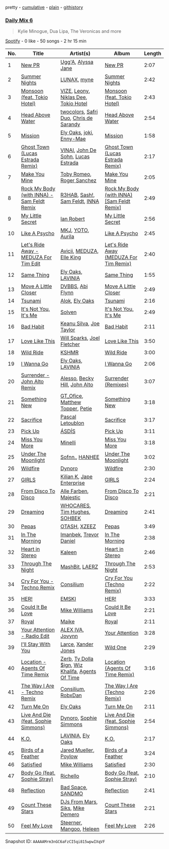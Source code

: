 pretty - [cumulative](/playlists/cumulative/37i9dQZF1E37DfB9BO9G7y.md) - [plain](/playlists/plain/37i9dQZF1E37DfB9BO9G7y) - [githistory](https://github.githistory.xyz/mdn522/spotify-playlist-archive/blob/main/playlists/plain/37i9dQZF1E37DfB9BO9G7y)

### [Daily Mix 6](https://open.spotify.com/playlist/37i9dQZF1E37DfB9BO9G7y)

> Kylie Minogue, Dua Lipa, The Veronicas and more

[Spotify](https://open.spotify.com/user/spotify) - 0 like - 50 songs - 2 hr 15 min

| No. | Title | Artist(s) | Album | Length |
|---|---|---|---|---|
| 1 | [New PR](https://open.spotify.com/track/2eciRmbjWPm6wlR1ysmyha) | [Ugg'A](https://open.spotify.com/artist/2eAVygHxvbYA7CtF7bv5vC), [Alyssa Jane](https://open.spotify.com/artist/22IXfQIItP8FJ1eLcKeNM9) | [New PR](https://open.spotify.com/album/3guH9Wc3C6kDmTkrx5sYXt) | 2:07 |
| 2 | [Summer Nights](https://open.spotify.com/track/03sfZuHY4SFlPaWoC5vLup) | [LUNAX](https://open.spotify.com/artist/7CLsFRcEkn0Amc9VlVOFwR), [myne](https://open.spotify.com/artist/34WPfL387QxZ5t8epiRnTL) | [Summer Nights](https://open.spotify.com/album/0fhDL3ImX8l2gI0qpIG5Ql) | 2:42 |
| 3 | [Monsoon \(feat\. Tokio Hotel\)](https://open.spotify.com/track/5KtDo0LvaAVjRXrIFrYgUF) | [VIZE](https://open.spotify.com/artist/09agIJMxCD2k87ys9Al0f0), [Leony](https://open.spotify.com/artist/2NpPlwwDVYR5dIj0F31EcC), [Niklas Dee](https://open.spotify.com/artist/1ZPGzmbFTn8GRjqTqnLiFE), [Tokio Hotel](https://open.spotify.com/artist/46aNfN89JrOQTCy97GoCHa) | [Monsoon \(feat\. Tokio Hotel\)](https://open.spotify.com/album/1vDHV4XiihKINCQhWX04O6) | 2:43 |
| 4 | [Head Above Water](https://open.spotify.com/track/1w9Mk87mUA4hhA2wJCuiB4) | [twocolors](https://open.spotify.com/artist/7ACEUD7UsmmXrnj4OLt8f9), [Safri Duo](https://open.spotify.com/artist/2UOx6w3eHpPKc3RBnNV3Rl), [Chris de Sarandy](https://open.spotify.com/artist/3xAB6KlDT1mrv1y74c3H3X) | [Head Above Water](https://open.spotify.com/album/2rfDpsXucFkMliiDm1UMhC) | 2:54 |
| 5 | [Mission](https://open.spotify.com/track/1CKCS4MlkMeFtve127XJIf) | [Ely Oaks](https://open.spotify.com/artist/2MdFJmUQf3ckA99IhFF9my), [joki](https://open.spotify.com/artist/1jk1F3dSUQFcHCfbXpuQ5D), [Enny\-Mae](https://open.spotify.com/artist/61PUjJm9JH5ck3LxD6RypE) | [Mission](https://open.spotify.com/album/5LxQ9pC8l7ZnBbrenqIrJD) | 1:58 |
| 6 | [Ghost Town \(Lucas Estrada Remix\)](https://open.spotify.com/track/0ndg56b510prqHlImqJoxG) | [VINAI](https://open.spotify.com/artist/4mrBetqy378Jf1y6NLszlx), [John De Sohn](https://open.spotify.com/artist/3TVjdmhfFoYJLgBEkkZTBm), [Lucas Estrada](https://open.spotify.com/artist/2tndYCXQneCV4jtoWRwVpz) | [Ghost Town \(Lucas Estrada Remix\)](https://open.spotify.com/album/6gSjNm6RsoLBSSFfEmqASG) | 2:17 |
| 7 | [Make You Mine](https://open.spotify.com/track/1gP0tMe6i0BlKtmYEoVp2i) | [Toby Romeo](https://open.spotify.com/artist/2XnY6NZ6rENbLMYabjkRey), [Roger Sanchez](https://open.spotify.com/artist/1HT9k1ZSUL9IczSstOAgWJ) | [Make You Mine](https://open.spotify.com/album/2DaVjOJ6DFUwGnma1WsGyB) | 2:05 |
| 8 | [Rock My Body \(with INNA\) \- Sam Feldt Remix](https://open.spotify.com/track/7iLximGIlwAFgB5J7KG7pJ) | [R3HAB](https://open.spotify.com/artist/6cEuCEZu7PAE9ZSzLLc2oQ), [Sash!](https://open.spotify.com/artist/5XTxV2ifoYkmNb13Gb6cKz), [Sam Feldt](https://open.spotify.com/artist/20gsENnposVs2I4rQ5kvrf), [INNA](https://open.spotify.com/artist/2w9zwq3AktTeYYMuhMjju8) | [Rock My Body \(with INNA\) \[Sam Feldt Remix\]](https://open.spotify.com/album/5AD2PA4Cef5qsJZGsyj0xZ) | 2:49 |
| 9 | [My Little Secret](https://open.spotify.com/track/6DsRGvPQDPkDRTmxDUyfJL) | [Ian Robert](https://open.spotify.com/artist/4L4sHjCG4RxSU3xizZdnYD) | [My Little Secret](https://open.spotify.com/album/1RSpvLeJy15PcapU0IR6F8) | 2:56 |
| 10 | [Like A Psycho](https://open.spotify.com/track/5MsZiE8ilR1UNjNVs5lE9K) | [MKJ](https://open.spotify.com/artist/2mdhxkqoWFBLtEC5FRkMD0), [YOTO](https://open.spotify.com/artist/1oFSLlpB3eM6V7Ka71a8Lx), [Aurila](https://open.spotify.com/artist/7fnWIKvy9XWyBINYeKETSL) | [Like A Psycho](https://open.spotify.com/album/5awyWGzTX8bWw9cvXc4ADA) | 2:45 |
| 11 | [Let's Ride Away \- MEDUZA For Tim Edit](https://open.spotify.com/track/5ajmGn2nwM4hwGcFop92FK) | [Avicii](https://open.spotify.com/artist/1vCWHaC5f2uS3yhpwWbIA6), [MEDUZA](https://open.spotify.com/artist/0xRXCcSX89eobfrshSVdyu), [Elle King](https://open.spotify.com/artist/3bhu7P5PfngueRHiB9hjcx) | [Let's Ride Away \(MEDUZA For Tim Remix\)](https://open.spotify.com/album/3jhvkeBmvGhB3BPOz9qhKc) | 2:40 |
| 12 | [Same Thing](https://open.spotify.com/track/6XMNNNDOnkTXSh567RaGsb) | [Ely Oaks](https://open.spotify.com/artist/2MdFJmUQf3ckA99IhFF9my), [LAVINIA](https://open.spotify.com/artist/3VASiWHuSkZzujob6UXob6) | [Same Thing](https://open.spotify.com/album/0YXGVn9prM1CoWIiZNGfyL) | 1:55 |
| 13 | [Move A Little Closer](https://open.spotify.com/track/0gf1KoU5UhhxoEodDF29Rm) | [DVBBS](https://open.spotify.com/artist/5X4LWwbUFNzPkEas04uU82), [Abi Flynn](https://open.spotify.com/artist/734bmNflMslwf81kYoy7bs) | [Move A Little Closer](https://open.spotify.com/album/3W7wRLiuNsiNVvFMCKcuoO) | 2:49 |
| 14 | [Tsunami](https://open.spotify.com/track/7Datvb4oPN6dHpfIYWgJii) | [Alok](https://open.spotify.com/artist/0NGAZxHanS9e0iNHpR8f2W), [Ely Oaks](https://open.spotify.com/artist/2MdFJmUQf3ckA99IhFF9my) | [Tsunami](https://open.spotify.com/album/4N5GXjk84sniBmSGfwwgzP) | 2:16 |
| 15 | [It's Not You, It's Me](https://open.spotify.com/track/0ldXe2ULoYmo3rOVDNqv8f) | [Solven](https://open.spotify.com/artist/5pVJy0HEoSMAUOppxBJXZd) | [It's Not You, It's Me](https://open.spotify.com/album/33DT8RcrU5J6JDHCrHlHyU) | 2:49 |
| 16 | [Bad Habit](https://open.spotify.com/track/65etvR3Ab1jUWU4SpR5j2e) | [Keanu Silva](https://open.spotify.com/artist/1zLMhO4zzzxt5PMV4wMS3y), [Joe Taylor](https://open.spotify.com/artist/5SVWcqMyPHjP4Fnp33LlJB) | [Bad Habit](https://open.spotify.com/album/3ZBk23vh1jgKversvNkp4k) | 2:11 |
| 17 | [Love Like This](https://open.spotify.com/track/6c81xyFInBpSvbF4iDpB5z) | [Will Sparks](https://open.spotify.com/artist/1u7OVFmWah4wQhOPIbUb8U), [Joel Fletcher](https://open.spotify.com/artist/2Z4QqhmV5Xw5vX2ZI70HOR) | [Love Like This](https://open.spotify.com/album/5TM005sZHgnBQI4TKS8cYr) | 3:50 |
| 18 | [Wild Ride](https://open.spotify.com/track/6MNUgYj2zReIKveWUBY2uD) | [KSHMR](https://open.spotify.com/artist/2wX6xSig4Rig5kZU6ePlWe) | [Wild Ride](https://open.spotify.com/album/0Gvqxk76tbtQaIDySOUpaT) | 3:00 |
| 19 | [I Wanna Go](https://open.spotify.com/track/23eZSuMOfsr4tTWcC6DGcG) | [Ely Oaks](https://open.spotify.com/artist/2MdFJmUQf3ckA99IhFF9my), [LAVINIA](https://open.spotify.com/artist/3VASiWHuSkZzujob6UXob6) | [I Wanna Go](https://open.spotify.com/album/3t1TE8ANrrQVau0Oeb3CIt) | 2:06 |
| 20 | [Surrender \- John Alto Remix](https://open.spotify.com/track/3uGl0FDIb3EfqKENgLvZxj) | [Alesso](https://open.spotify.com/artist/4AVFqumd2ogHFlRbKIjp1t), [Becky Hill](https://open.spotify.com/artist/4EPJlUEBy49EX1wuFOvtjK), [John Alto](https://open.spotify.com/artist/0Xff4zAFYF0bHwnkSMlHCj) | [Surrender \(Remixes\)](https://open.spotify.com/album/35f3mnl0evF9sAFBqjuWdi) | 3:07 |
| 21 | [Something New](https://open.spotify.com/track/6A1EYt8DzlTXxPDIkhyImO) | [GT\_Ofice](https://open.spotify.com/artist/0KdM0f9BzAkPzHFxxnn2tS), [Matthew Topper](https://open.spotify.com/artist/2SCIZQ3ObhbM9mvisSD4B2), [Petie](https://open.spotify.com/artist/7jqZHBhCdHgs8XyWjvgWFb) | [Something New](https://open.spotify.com/album/77L5m6Cm5Sj9Wg3MIESkyL) | 3:18 |
| 22 | [Sacrifice](https://open.spotify.com/track/7ohIVwjfkygpO1Nr3L2Utl) | [Pascal Letoublon](https://open.spotify.com/artist/0oXTS2yHUnuji1R7kc9J9a) | [Sacrifice](https://open.spotify.com/album/0CvatjEeK2b1YHWWxfJC9U) | 3:17 |
| 23 | [Pick Up](https://open.spotify.com/track/3G1MtAFexVXuE0CTofF0mt) | [ÁSDÍS](https://open.spotify.com/artist/28y5ZcfpdZAfeEE5ftCfUg) | [Pick Up](https://open.spotify.com/album/2vZ6xpMvNGGZFyH4beDkkj) | 3:11 |
| 24 | [Miss You More](https://open.spotify.com/track/0w79fqXUs1QEGFBr5kdcrX) | [Minelli](https://open.spotify.com/artist/5T0j6On1EthT2QVNXh8vqc) | [Miss You More](https://open.spotify.com/album/3LOTqawjdH2mEq1lXqLvY7) | 3:18 |
| 25 | [Under The Moonlight](https://open.spotify.com/track/0P3dhtwL5ZsmkFsnPHHo1j) | [Sofnn.](https://open.spotify.com/artist/74cfytXyTcYRNjSTmfGJC7), [HANHEE](https://open.spotify.com/artist/41yU3ztTiY1byHh5HtXedd) | [Under The Moonlight](https://open.spotify.com/album/70uaivVGfCaPf1p1F5QyEg) | 3:02 |
| 26 | [Wildfire](https://open.spotify.com/track/77uHWvtER9QbyBpWPDmZ3b) | [Dynoro](https://open.spotify.com/artist/3v6Ji4uoWtKRkhuDUaxi9n) | [Wildfire](https://open.spotify.com/album/1vcZTJZVgo4maGfGoG8ZMq) | 2:30 |
| 27 | [GIRLS](https://open.spotify.com/track/0i4kGfAqFyAMEfs0oSDkbY) | [Kilian K](https://open.spotify.com/artist/04sHHRws8Q7apGxRnUnjQs), [Jape Enterprise](https://open.spotify.com/artist/2DsHZ2pq5czLblk7zVxu2a) | [GIRLS](https://open.spotify.com/album/52ImS8yYYpGJGr8BAtlp1q) | 2:24 |
| 28 | [From Disco To Disco](https://open.spotify.com/track/1MzPUIynJATkuvympwipnm) | [Alle Farben](https://open.spotify.com/artist/61ipISvUVa5LkJlKZnm3Oo), [Majestic](https://open.spotify.com/artist/6QMABvTzixnxzsLYyhqRxI) | [From Disco To Disco](https://open.spotify.com/album/4oq6QME2y7Xf5vYC5zHmxG) | 2:21 |
| 29 | [Dreaming](https://open.spotify.com/track/2heiu0Vd98quLyUzsC6g5c) | [WHOCARES](https://open.spotify.com/artist/6ddqZNX6Gi1xMfhanx1YPg), [Tim Hughes](https://open.spotify.com/artist/4WEMphmXl2F6iDiskozVez), [SOHBEK](https://open.spotify.com/artist/733KKxFh4f2Dcce1kLP607) | [Dreaming](https://open.spotify.com/album/7kSsO3NGr8U7LehERA4OAj) | 2:41 |
| 30 | [Pepas](https://open.spotify.com/track/0Nt78BUVa3M1oBviqfvz7f) | [OTASH](https://open.spotify.com/artist/3lWH59JER2slR937o2bnvK), [XZEEZ](https://open.spotify.com/artist/2RiUm9R19CexHcvpC5hD8Z) | [Pepas](https://open.spotify.com/album/2irYAVTxLVhX8X4n81tBrr) | 3:49 |
| 31 | [In The Morning](https://open.spotify.com/track/0ACfiXjjR1eqnxbqPxrdIC) | [Imanbek](https://open.spotify.com/artist/5rGrDvrLOV2VV8SCFVGWlj), [Trevor Daniel](https://open.spotify.com/artist/7uaIm6Pw7xplS8Dy06V6pT) | [In The Morning](https://open.spotify.com/album/7BiuvPTHrqJbZreJXJTklq) | 2:38 |
| 32 | [Heart in Stereo](https://open.spotify.com/track/7BwqGtDTC1D92OE3FTOiSU) | [Kaleen](https://open.spotify.com/artist/6c2Y3AYl05QMPbLMCGag6P) | [Heart in Stereo](https://open.spotify.com/album/7vfm0JY8TFN5jtkFQsV2lw) | 2:46 |
| 33 | [Through The Night](https://open.spotify.com/track/0OTxyXl67uf77d553TRLZZ) | [MashBit](https://open.spotify.com/artist/2ZUktxXMg0flZ5HGHSd5HZ), [LAERZ](https://open.spotify.com/artist/3W6bMB2vXWCqDeKvH1VfYv) | [Through The Night](https://open.spotify.com/album/4TKa6T1e1L5Jxudu9OTVJU) | 2:53 |
| 34 | [Cry For You \- Techno Remix](https://open.spotify.com/track/1mVDPyylHTPG0w247Na68N) | [Consilium](https://open.spotify.com/artist/6qNTW3XIYFh6xV9V6Ymcgo) | [Cry For You \(Techno Remix\)](https://open.spotify.com/album/0e6fHFeeXvV8VBQUOxjGBR) | 2:22 |
| 35 | [HER!](https://open.spotify.com/track/2VGj3pA6RsSgcrjGWvNdka) | [EMSKI](https://open.spotify.com/artist/3UqDUfl2fG8ygrFRlgHVZK) | [HER!](https://open.spotify.com/album/3Nhznf9IMVwhYIu7ERSJFM) | 3:33 |
| 36 | [Could It Be Love](https://open.spotify.com/track/7sNXZG5QOWvxh2W2mKbXNp) | [Mike Williams](https://open.spotify.com/artist/3IpvVrP3VLhruTmnququq7) | [Could It Be Love](https://open.spotify.com/album/7f8JjJK8NZZBi34FehzYqB) | 2:21 |
| 37 | [Royal](https://open.spotify.com/track/6PbvTkvNlc3teaI6hOrq0g) | [Maike](https://open.spotify.com/artist/1CVoPwlZCLiNxVqLMJlR9G) | [Royal](https://open.spotify.com/album/47o0LAR2OcDI1inKjzfxai) | 2:11 |
| 38 | [Your Attention \- Radio Edit](https://open.spotify.com/track/7IltcInZ2ZamqEZpf2pO6a) | [ALEX IVA](https://open.spotify.com/artist/7AHuMxR95Sx5O1uJdfsCkN), [Jovynn](https://open.spotify.com/artist/27iaKiQKH8jb5INFqTca3x) | [Your Attention](https://open.spotify.com/album/7jm2VdpTISeMY07ChyMMnQ) | 3:28 |
| 39 | [I'll Stay With You](https://open.spotify.com/track/4GmQ7FXtnOg3Foj6rILSyj) | [Larce](https://open.spotify.com/artist/7F0426slXf5O20phfCvcoX), [Xander Jones](https://open.spotify.com/artist/1CzF2XvSpgqgAJWXg6dZQK) | [Wild One](https://open.spotify.com/album/01PPrvH0eLa77dpf70yDL4) | 2:29 |
| 40 | [Location \- Agents Of Time Remix](https://open.spotify.com/track/3MP9g5MAWi3DBKnCVg3amN) | [Zerb](https://open.spotify.com/artist/6mDl7lQiLxT0iQ8LYhAlWy), [Ty Dolla $ign](https://open.spotify.com/artist/7c0XG5cIJTrrAgEC3ULPiq), [Wiz Khalifa](https://open.spotify.com/artist/137W8MRPWKqSmrBGDBFSop), [Agents Of Time](https://open.spotify.com/artist/6Jbyd4qzEtbFtswZP1o6Ht) | [Location \(Agents Of Time Remix\)](https://open.spotify.com/album/6ywgNEE10MONrcNn5GfRWm) | 3:16 |
| 41 | [The Way I Are \- Techno Remix](https://open.spotify.com/track/0LZ0xa0TXR1HVEFifjrC2F) | [Consilium](https://open.spotify.com/artist/6qNTW3XIYFh6xV9V6Ymcgo), [RobxDan](https://open.spotify.com/artist/3LCCYKMCRF8ckGSHbhVS01) | [The Way I Are \(Techno Remix\)](https://open.spotify.com/album/2yR1BYA2Zc21GyCJU5cg93) | 2:26 |
| 42 | [Turn Me On](https://open.spotify.com/track/6nbSUzBdCYobsBhLAlJPF7) | [Ely Oaks](https://open.spotify.com/artist/2MdFJmUQf3ckA99IhFF9my) | [Turn Me On](https://open.spotify.com/album/7vgQpRkuibDLIf2ReLQZi4) | 2:11 |
| 43 | [Live And Die \(feat\. Sophie Simmons\)](https://open.spotify.com/track/0QR4vZ9iuNjrkWYNLoVAnM) | [Dynoro](https://open.spotify.com/artist/3v6Ji4uoWtKRkhuDUaxi9n), [Sophie Simmons](https://open.spotify.com/artist/7AOCUMe3rKW4o3uADBNwVy) | [Live And Die \(feat\. Sophie Simmons\)](https://open.spotify.com/album/3CSYACo4ZoOGR9u8HLdmMs) | 2:54 |
| 44 | [K.O.](https://open.spotify.com/track/7r2cCbhAbGUE4Izor1ZnlZ) | [LAVINIA](https://open.spotify.com/artist/3VASiWHuSkZzujob6UXob6), [Ely Oaks](https://open.spotify.com/artist/2MdFJmUQf3ckA99IhFF9my) | [K.O.](https://open.spotify.com/album/1EC9EHPbmFJr9W3rmR2Jee) | 2:17 |
| 45 | [Birds of a Feather](https://open.spotify.com/track/2m19KAW7CA1C9MxLGW8tQO) | [Jared Mueller](https://open.spotify.com/artist/52uroYaDAexWFWlx6XKHfv), [Poylow](https://open.spotify.com/artist/2u1KLzprGSRmfFhjt7MDYq) | [Birds of a Feather](https://open.spotify.com/album/2HH9xFL3rLEMHlOZkQwU9X) | 3:24 |
| 46 | [Satisfied](https://open.spotify.com/track/3sOyfWKA6qKuQD3OBlYyox) | [Mike Williams](https://open.spotify.com/artist/3IpvVrP3VLhruTmnququq7) | [Satisfied](https://open.spotify.com/album/0NsIgECCSaETGUrcWRmeD3) | 2:30 |
| 47 | [Body Go \(feat\. Sophie Stray\)](https://open.spotify.com/track/5gbP1I9O8NmbUrixD7ZbS2) | [Richello](https://open.spotify.com/artist/6DWVgFfHyhUISYq0lzYYu6) | [Body Go \(feat\. Sophie Stray\)](https://open.spotify.com/album/4vrT60rLnVOaTbCMCIFGkM) | 2:10 |
| 48 | [Reflection](https://open.spotify.com/track/4YUmLT0pwUP66wmXXEezw4) | [Bad Space](https://open.spotify.com/artist/38ty3SzlocHq5dFjmHHGi1), [SANDMO](https://open.spotify.com/artist/6s4D1tHXN2nIoywKMPR8UF) | [Reflection](https://open.spotify.com/album/6vtvnJxhPW4r6aQhd4m5pK) | 2:41 |
| 49 | [Count These Stars](https://open.spotify.com/track/6al0xWhOPp0MCcfpjnPjXe) | [DJs From Mars](https://open.spotify.com/artist/1pmwwNA38kkkJwEMWe8hLD), [Siks](https://open.spotify.com/artist/0m6mgQ6oL0vNUXCuwjOmxY), [Mike Demero](https://open.spotify.com/artist/6rC45dneYNC1ulqOz12cyK) | [Count These Stars](https://open.spotify.com/album/3oq5dfszc7zdVJxBPUW55D) | 2:21 |
| 50 | [Feel My Love](https://open.spotify.com/track/1HQG1KbqeyPZCL61cNjj3e) | [Steerner](https://open.spotify.com/artist/1TMa2M8BSbJP1rqX83wALz), [Mangoo](https://open.spotify.com/artist/6ObeGN1qTsep95QRNOfNc3), [Heleen](https://open.spotify.com/artist/71GRU9wS94BTdNwQWRMJV6) | [Feel My Love](https://open.spotify.com/album/1QDeQUQDSZ4eClPP2R915i) | 2:26 |

Snapshot ID: `AAAAAMrm3nGC6aFzCI5qi815wpwIXqVF`
